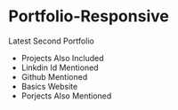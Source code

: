 # Portfolio-Responsive
Latest Second Portfolio 

- Projects Also Included
- Linkdin Id Mentioned
- Github Mentioned
-  Basics Website
-  Porjects Also Mentioned
